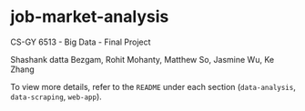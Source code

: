 # job-market-analysis

CS-GY 6513 - Big Data - Final Project

Shashank datta Bezgam, Rohit Mohanty, Matthew So, Jasmine Wu, Ke Zhang

To view more details, refer to the `README` under each section (`data-analysis`, `data-scraping`, `web-app`).
